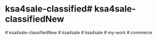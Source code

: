 # ksa4sale-classified#   k s a 4 s a l e - c l a s s i f i e d N e w  
 #   k s a 4 s a l e - c l a s s i f i e d N e w  
 #   k s a 4 s a l e  
 #   k s a 4 s a l e  
 #   m y - w o r k  
 #   c o m m e r c e  
 